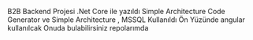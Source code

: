 B2B Backend Projesi .Net Core ile yazıldı  Simple Architecture Code Generator ve  Simple Architecture ,  MSSQL Kullanıldı  Ön Yüzünde angular kullanılcak  Onuda  bulabilirsiniz  repolarımda
